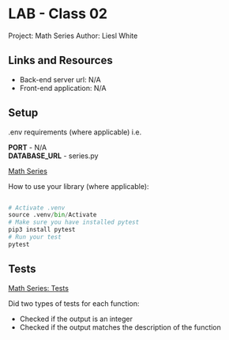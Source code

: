 # LAB - Class 02
Project: Math Series
Author: Liesl White

## Links and Resources
- Back-end server url: N/A
- Front-end application: N/A

## Setup
.env requirements (where applicable)
i.e.

**PORT** - N/A  
**DATABASE_URL** - series.py

[Math Series](math_series/series.py)

How to use your library (where applicable):

```python

# Activate .venv
source .venv/bin/Activate
# Make sure you have installed pytest
pip3 install pytest
# Run your test
pytest

```

## Tests

[Math Series: Tests](tests/test_series.py)

Did two types of tests for each function:
- Checked if the output is an integer
- Checked if the output matches the description of the function